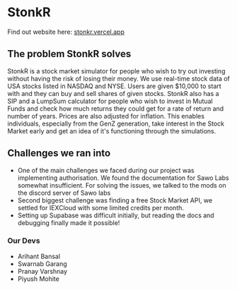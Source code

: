 # StonkR

Find out website here: [ stonkr.vercel.app ](https://stonkr.vercel.app/)

## The problem StonkR solves

StonkR is a stock market simulator for people who wish to try out investing without having the risk of losing their money. We use real-time stock data of USA stocks listed in NASDAQ and NYSE. Users are given $10,000 to start with and they can buy and sell shares of given stocks.
StonkR also has a SIP and a LumpSum calculator for people who wish to invest in Mutual Funds and check how much returns they could get for a rate of return and number of years. Prices are also adjusted for inflation.
This enables individuals, especially from the GenZ generation,  take interest in the Stock Market early and get an idea of it's functioning through the simulations.

## Challenges we ran into

- One of the main challenges we faced during our project was implementing authorisation. We found the documentation for Sawo Labs somewhat insufficient. For solving the issues, we talked to the mods on the discord server of Sawo labs
- Second biggest challenge was finding a free Stock Market API, we settled for IEXCloud with some limited credits per month.
- Setting up Supabase was difficult initially, but reading the docs and debugging finally made it possible!


### Our Devs
- Arihant Bansal
- Swarnab Garang
- Pranay Varshnay
- Piyush Mohite
